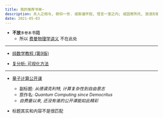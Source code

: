 ```yaml
---
title: 我的推荐书单~
description: 夫人之相与, 俯仰一世. 或取诸怀抱, 悟言一室之内; 或因寄所托, 放浪形骸之外.
date: 2021-05-03
---
```


* **不放**`多卷本`书籍
  - 所以 [费曼物理学讲义](https://book.douban.com/subject/26662048/) 不在此处

------------------

* [纯数学教程 (第9版)](https://book.douban.com/subject/35132451/)

* [复分析: 可视化方法](https://book.douban.com/subject/35316347/)

------------------

* [量子计算公开课](https://book.douban.com/subject/35467917/)
  - 副标题: *从德谟克利特, 计算复杂性到自由意志*
  - 原作名: *Quantum Computing since Democritus*
  - *自费曼以来, 还没有谁的公开课能如此精彩*

* 标题其实和内容不是很匹配
